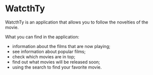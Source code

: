 # WatcthTy

WatcthTy is an application that allows you to follow the novelties of the movie.

What you can find in the application:

- information about the films that are now playing;
- see information about popular films;
- check which movies are in top;
- find out what movies will be released soon;
- using the search to find your favorite movie.
